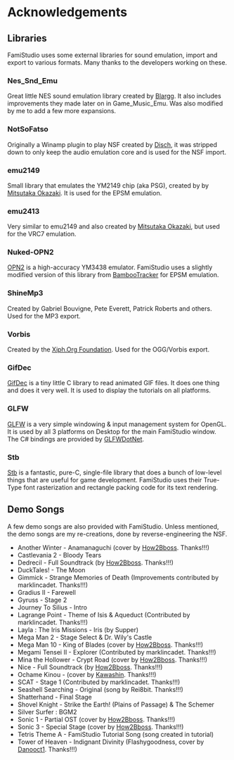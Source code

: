 # Acknowledgements

## Libraries 

FamiStudio uses some external libraries for sound emulation, import and export to various formats. Many thanks to the developers working on these.

### Nes_Snd_Emu
Great little NES sound emulation library created by [Blargg](http://www.slack.net/~ant/). It also includes improvements they made later on in Game_Music_Emu. Was also modified by me to add a few more expansions.

### NotSoFatso
Originally a Winamp plugin to play NSF created by [Disch](http://www.vgmpf.com/Wiki/index.php/Not_So,_Fatso!), it was stripped down to only keep the audio emulation core and is used for the NSF import.

### emu2149
Small library that emulates the YM2149 chip (aka PSG), created by by [Mitsutaka Okazaki](https://github.com/okaxaki). It is used for the EPSM emulation.

### emu2413
Very similar to emu2149 and also created by [Mitsutaka Okazaki](https://github.com/okaxaki), but used for the VRC7 emulation. 

### Nuked-OPN2
[OPN2](https://github.com/nukeykt/Nuked-OPN2) is a high-accuracy YM3438 emulator. FamiStudio uses a slightly modified version of this library from [BambooTracker](https://github.com/BambooTracker/BambooTracker/tree/master/BambooTracker/chip/nuked) for EPSM emulation.

### ShineMp3
Created by Gabriel Bouvigne, Pete Everett, Patrick Roberts and others. Used for the MP3 export.

### Vorbis 
Created by the [Xiph.Org Foundation](https://xiph.org/). Used for the OGG/Vorbis export.

### GifDec
[GifDec](https://github.com/lecram/gifdec) is a tiny little C library to read animated GIF files. It does one thing and does it very well. It is used to display the tutorials on all platforms.

### GLFW
[GLFW](https://www.glfw.org/) is a very simple windowing & input management system for OpenGL. It is used by all 3 platforms on Desktop for the main FamiStudio window. The C# bindings are provided by [GLFWDotNet](https://github.com/smack0007/GLFWDotNet).

### Stb
[Stb](https://github.com/nothings/stb) is a fantastic, pure-C, single-file library that does a bunch of low-level things that are useful for game development. FamiStudio uses their True-Type font rasterization and rectangle packing code for its text rendering.

## Demo Songs

A few demo songs are also provided with FamiStudio. Unless mentioned, the demo songs are my re-creations, done by reverse-engineering the NSF.

* Another Winter - Anamanaguchi (cover by <a href='https://www.youtube.com/c/How2Bboss'>How2Bboss</a>. Thanks!!!)
* Castlevania 2 - Bloody Tears
* Dedrecil - Full Soundtrack (by <a href='https://www.youtube.com/c/How2Bboss'>How2Bboss</a>. Thanks!!!)
* DuckTales! - The Moon
* Gimmick - Strange Memories of Death (Improvements contributed by marklincadet. Thanks!!!)
* Gradius II - Farewell
* Gyruss - Stage 2
* Journey To Silius - Intro
* Lagrange Point - Theme of Isis & Aqueduct (Contributed by marklincadet. Thanks!!!)
* Layla : The Iris Missions - Iris (by Supper)
* Mega Man 2 - Stage Select & Dr. Wily's Castle
* Mega Man 10 - King of Blades (cover by <a href='https://www.youtube.com/c/How2Bboss'>How2Bboss</a>. Thanks!!!)
* Megami Tensei II - Explorer (Contributed by marklincadet. Thanks!!!)
* Mina the Hollower - Crypt Road (cover by <a href='https://www.youtube.com/c/How2Bboss'>How2Bboss</a>. Thanks!!!)
* Nice - Full Soundtrack (by <a href='https://www.youtube.com/c/How2Bboss'>How2Bboss</a>. Thanks!!!)
* Ochame Kinou - (cover by <a href='https://www.youtube.com/channel/UC5ttIE37dv2BFPzbaSBdrXQ'>Kawashin</a>. Thanks!!!)
* SCAT - Stage 1 (Contributed by marklincadet. Thanks!!!)
* Seashell Searching - Original (song by Rei8bit. Thanks!!!)
* Shatterhand - Final Stage
* Shovel Knight - Strike the Earth! (Plains of Passage) & The Schemer
* Silver Surfer : BGM2
* Sonic 1 - Partial OST (cover by <a href='https://www.youtube.com/c/How2Bboss'>How2Bboss</a>. Thanks!!!)
* Sonic 3 - Special Stage (cover by <a href='https://www.youtube.com/c/How2Bboss'>How2Bboss</a>. Thanks!!!)
* Tetris Theme A - FamiStudio Tutorial Song (song created in tutorial)
* Tower of Heaven - Indignant Divinity (Flashygoodness, cover by <a href='https://www.youtube.com/watch?v=0qV4dSBOH5s'>Danooct1</a>. Thanks!!!)
